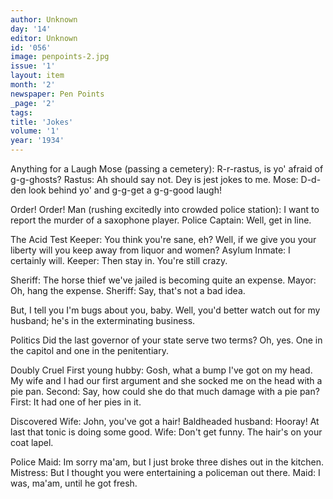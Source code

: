 ```yaml
---
author: Unknown
day: '14'
editor: Unknown
id: '056'
image: penpoints-2.jpg
issue: '1'
layout: item
month: '2'
newspaper: Pen Points
_page: '2'
tags:
title: 'Jokes'
volume: '1'
year: '1934'
---
```

Anything for a Laugh
Mose (passing a cemetery): R-r-rastus, is yo' afraid of g-g-ghosts?
Rastus: Ah should say not. Dey is jest jokes to me.
Mose: D-d-den look behind yo' and g-g-get a g-g-good laugh!

Order! Order!
Man (rushing excitedly into crowded police station): I want to report the murder of a saxophone player.
Police Captain: Well, get in line.

The Acid Test
Keeper: You think you're sane, eh? Well, if we give you your liberty will you keep away from liquor and women?
Asylum Inmate: I certainly will.
Keeper: Then stay in. You're still crazy.

Sheriff: The horse thief we've jailed is becoming quite an expense.
Mayor: Oh, hang the expense.
Sheriff: Say, that's not a bad idea.

But, I tell you I'm bugs about you, baby.
Well, you'd better watch out for my husband; he's in the exterminating business.

Politics
Did the last governor of your state serve two terms?
Oh, yes. One in the capitol and one in the penitentiary.

Doubly Cruel
First young hubby: Gosh, what a bump I've got on my head. My wife and I had our first argument and she socked me on the head with a pie pan.
Second: Say, how could she do that much damage with a pie pan?
First: It had one of her pies in it.

Discovered
Wife: John, you've got a hair!
Baldheaded husband: Hooray! At last that tonic is doing some good.
Wife: Don't get funny. The hair's on your coat lapel.

Police
Maid: Im sorry ma'am, but I just broke three dishes out in the kitchen.
Mistress: But I thought you were entertaining a policeman out there.
Maid: I was, ma'am, until he got fresh.